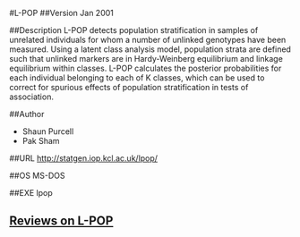 #L-POP
##Version
Jan 2001

##Description
L-POP detects population stratification in samples of unrelated individuals for whom a number of unlinked genotypes have been measured. 
 Using a latent class analysis model, population strata are defined such that unlinked markers are in Hardy-Weinberg equilibrium and linkage equilibrium within classes. 
 L-POP calculates the posterior probabilities for each individual belonging to each of K classes, which can be used to correct for spurious effects of population stratification in tests of association.

##Author
* Shaun Purcell
* Pak Sham

##URL
http://statgen.iop.kcl.ac.uk/lpop/

##OS
MS-DOS

##EXE
lpop


## [Reviews on L-POP](https://github.com/gaow/genetic-analysis-software/issues/286)